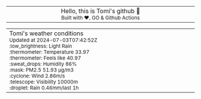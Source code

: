 
<div align="center">
<table>
<tbody>
<td align="center">
<img width="2000" height="0"><br>
Hello, this is Tomi's github 👋<br>
<sup>Built with ❤️, GO & Github Actions</sup><br>
<img width="2000" height="0">
</td>
</tbody>
</table>
</div>
<table>
<tbody>
<td align="left">
<img width="2000" height="0"><br>
Tomi's weather conditions<br>
<sup>Updated at 2024-07-03T07:42:52Z</sup><br>
<sup>:low_brightness: Light Rain</sup><br>
<sup>:thermometer: Temperature 33.97 </sup><br>
<sup>:thermometer: Feels like 40.97</sup><br>
<sup>:sweat_drops: Humidity 86%</sup><br>
<sup>:mask: PM2.5 51.93 μg/m3</sup><br>
<sup>:cyclone: Wind 2.86m/s </sup><br>
<sup>:telescope: Visibility 10000m </sup><br>
<sup>:droplet: Rain 0.46mm/last 1h </sup><br>
<img width="2000" height="0">
</td>
<td align="left">
<img width="2000" height="0"><br>
<br>
<img width="2000" height="0">
</td>
</tbody>
</table>
</div>
    
